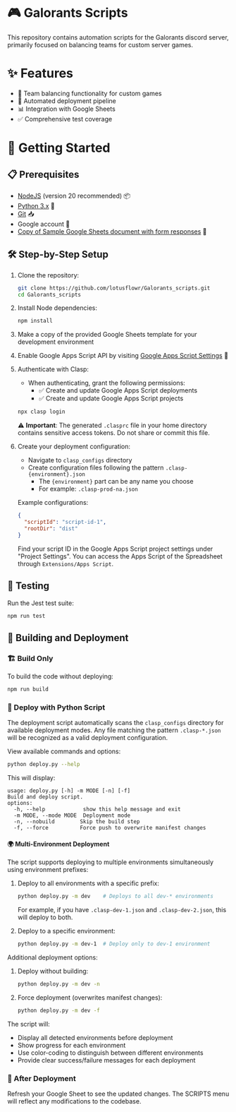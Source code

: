 # 🎮 Galorants Scripts
This repository contains automation scripts for the Galorants discord server, primarily focused on balancing teams for custom server games.
# ✨ Features
- 🎯 Team balancing functionality for custom games
- 🚀 Automated deployment pipeline
- 📊 Integration with Google Sheets
- ✅ Comprehensive test coverage
# 🚀 Getting Started
## 📋 Prerequisites
- [NodeJS](https://nodejs.org/) (version 20 recommended) 📦
- [Python 3.x](https://www.python.org/downloads/) 🐍
- [Git](https://git-scm.com/downloads) 📥
- Google account 📧
- [Copy of Sample Google Sheets document with form responses](https://docs.google.com/spreadsheets/d/1H2QT8lmpOd0E2y_pQzhXBWM0EFAr6FdH3MKlGqagp5k/edit) 📑
## 🛠️ Step-by-Step Setup
1. Clone the repository:
   ```bash
   git clone https://github.com/lotusflowr/Galorants_scripts.git
   cd Galorants_scripts
   ```
2. Install Node dependencies:
   ```bash
   npm install
   ```
3. Make a copy of the provided Google Sheets template for your development environment
4. Enable Google Apps Script API by visiting [Google Apps Script Settings](https://script.google.com/home/usersettings) 🔑
5. Authenticate with Clasp:
    - When authenticating, grant the following permissions:
        - ✅ Create and update Google Apps Script deployments
        - ✅ Create and update Google Apps Script projects
   ```bash
   npx clasp login
   ```
   ⚠️ **Important**: The generated `.clasprc` file in your home directory contains sensitive access tokens. Do not share or commit this file.
6. Create your deployment configuration:
   - Navigate to `clasp_configs` directory
   - Create configuration files following the pattern `.clasp-{environment}.json`
        - The `{environment}` part can be any name you choose
        - For example: `.clasp-prod-na.json`
   
   Example configurations:
   ```json
   {
     "scriptId": "script-id-1",
     "rootDir": "dist"
   }
   ```
   Find your script ID in the Google Apps Script project settings under "Project Settings". You can access the Apps Script of the Spreadsheet through `Extensions/Apps Script`.
## 🧪 Testing
Run the Jest test suite:
```bash
npm run test
```
## 🔨 Building and Deployment
### 🏗️ Build Only
To build the code without deploying:
```bash
npm run build
```
### 🚀 Deploy with Python Script
The deployment script automatically scans the `clasp_configs` directory for available deployment modes. Any file matching the pattern `.clasp-*.json` will be recognized as a valid deployment configuration.

View available commands and options:
```bash
python deploy.py --help
```
This will display:
```
usage: deploy.py [-h] -m MODE [-n] [-f]
Build and deploy script.
options:
  -h, --help            show this help message and exit
  -m MODE, --mode MODE  Deployment mode
  -n, --nobuild        Skip the build step
  -f, --force          Force push to overwrite manifest changes
```

#### 🌍 Multi-Environment Deployment
The script supports deploying to multiple environments simultaneously using environment prefixes:

1. Deploy to all environments with a specific prefix:
   ```bash
   python deploy.py -m dev    # Deploys to all dev-* environments
   ```
   For example, if you have `.clasp-dev-1.json` and `.clasp-dev-2.json`, this will deploy to both.

2. Deploy to a specific environment:
   ```bash
   python deploy.py -m dev-1  # Deploy only to dev-1 environment
   ```

Additional deployment options:
1. Deploy without building:
   ```bash
   python deploy.py -m dev -n
   ```
2. Force deployment (overwrites manifest changes):
   ```bash
   python deploy.py -m dev -f
   ```

The script will:
- Display all detected environments before deployment
- Show progress for each environment
- Use color-coding to distinguish between different environments
- Provide clear success/failure messages for each deployment

### 🔄 After Deployment
Refresh your Google Sheet to see the updated changes. The SCRIPTS menu will reflect any modifications to the codebase.
